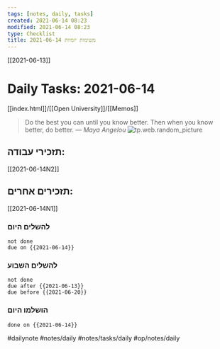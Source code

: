 ```yaml
---
tags: [notes, daily, tasks] 
created: 2021-06-14 08:23
modified: 2021-06-14 08:23
type: Checklist
title: משימות יומיות 2021-06-14	
---
```


[[2021-06-13]]

# Daily Tasks: 2021-06-14	

[[index.html]]/[[Open University]]/[[Memos]]

> Do the best you can until you know better. Then when you know better, do better.
> &mdash; <cite>Maya Angelou</cite>
> ![tp.web.random_picture](https://images.unsplash.com/photo-1610694308659-fd4340288ba7?crop=entropy&cs=tinysrgb&fit=crop&fm=jpg&h=200&ixlib=rb-1.2.1&q=80&w=600)  


## תזכירי עבודה:
[[2021-06-14N2]]

## תזכירים אחרים:
[[2021-06-14N1]]

### להשלים היום
```tasks
not done
due on {{2021-06-14}}
```

### להשלים השבוע

```tasks
not done
due after {{2021-06-13}}
due before {{2021-06-20}}
```


### הושלמו היום

```tasks
done on {{2021-06-14}}
```

 



#dailynote 
#notes/daily
#notes/tasks/daily
#op/notes/daily